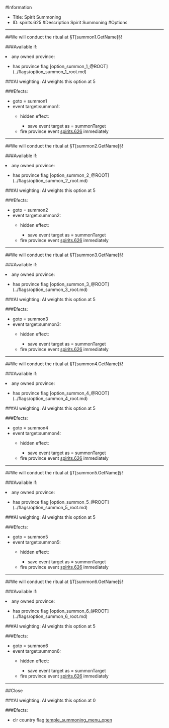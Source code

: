 #Information
 - Title: Spirit Summoning
 - ID: spirits.625
#Description
Spirit Summoning
#Options

___
##We will conduct the ritual at §T[summon1.GetName]§!

###Available if:
<li>any owned province:</li><ul><li>has province flag [option_summon_1_@ROOT](../flags/option_summon_1_root.md)</li></ul>

###AI weighting:
AI weights this option at 5


###Efects:<ul><li>goto = summon1</li><li>event target:summon1:</li><ul><li>hidden effect:</li><ul><li>save event target as = summonTarget</li></ul><li>fire province event [spirits.626](spirits.626_slug) immediately </li></ul></ul>

___
##We will conduct the ritual at §T[summon2.GetName]§!

###Available if:
<li>any owned province:</li><ul><li>has province flag [option_summon_2_@ROOT](../flags/option_summon_2_root.md)</li></ul>

###AI weighting:
AI weights this option at 5


###Efects:<ul><li>goto = summon2</li><li>event target:summon2:</li><ul><li>hidden effect:</li><ul><li>save event target as = summonTarget</li></ul><li>fire province event [spirits.626](spirits.626_slug) immediately </li></ul></ul>

___
##We will conduct the ritual at §T[summon3.GetName]§!

###Available if:
<li>any owned province:</li><ul><li>has province flag [option_summon_3_@ROOT](../flags/option_summon_3_root.md)</li></ul>

###AI weighting:
AI weights this option at 5


###Efects:<ul><li>goto = summon3</li><li>event target:summon3:</li><ul><li>hidden effect:</li><ul><li>save event target as = summonTarget</li></ul><li>fire province event [spirits.626](spirits.626_slug) immediately </li></ul></ul>

___
##We will conduct the ritual at §T[summon4.GetName]§!

###Available if:
<li>any owned province:</li><ul><li>has province flag [option_summon_4_@ROOT](../flags/option_summon_4_root.md)</li></ul>

###AI weighting:
AI weights this option at 5


###Efects:<ul><li>goto = summon4</li><li>event target:summon4:</li><ul><li>hidden effect:</li><ul><li>save event target as = summonTarget</li></ul><li>fire province event [spirits.626](spirits.626_slug) immediately </li></ul></ul>

___
##We will conduct the ritual at §T[summon5.GetName]§!

###Available if:
<li>any owned province:</li><ul><li>has province flag [option_summon_5_@ROOT](../flags/option_summon_5_root.md)</li></ul>

###AI weighting:
AI weights this option at 5


###Efects:<ul><li>goto = summon5</li><li>event target:summon5:</li><ul><li>hidden effect:</li><ul><li>save event target as = summonTarget</li></ul><li>fire province event [spirits.626](spirits.626_slug) immediately </li></ul></ul>

___
##We will conduct the ritual at §T[summon6.GetName]§!

###Available if:
<li>any owned province:</li><ul><li>has province flag [option_summon_6_@ROOT](../flags/option_summon_6_root.md)</li></ul>

###AI weighting:
AI weights this option at 5


###Efects:<ul><li>goto = summon6</li><li>event target:summon6:</li><ul><li>hidden effect:</li><ul><li>save event target as = summonTarget</li></ul><li>fire province event [spirits.626](spirits.626_slug) immediately </li></ul></ul>

___
##Close

###AI weighting:
AI weights this option at 0


###Efects:<ul><li>clr country flag [temple_summoning_menu_open](../flags/temple_summoning_menu_open.md)</li></ul>
